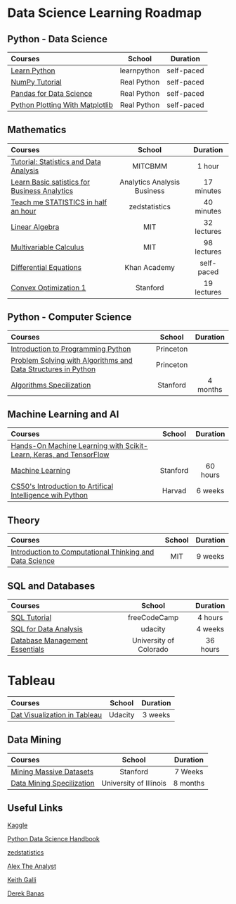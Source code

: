 # Data Science Learning Roadmap  

## Python - Data Science 

Courses | School | Duration 
:-- | :--: | :--: 
[Learn Python](https://www.learnpython.org/) | learnpython | self-paced |
[NumPy Tutorial](https://realpython.com/numpy-tutorial/) | Real Python | self-paced | 
[Pandas for Data Science](https://realpython.com/learning-paths/pandas-data-science/) | Real Python | self-paced |
[Python Plotting With Matplotlib](https://realpython.com/python-matplotlib-guide/)| Real Python | self-paced |

## Mathematics  

Courses | School | Duration 
:-- | :--: | :--: 
[Tutorial: Statistics and Data Analysis](https://www.youtube.com/watch?v=XbHeCL_8UhA) | MITCBMM | 1 hour |
[Learn Basic satistics for Business Analytics](https://www.youtube.com/watch?v=RiJYbxH77eQ) | Analytics Analysis Business | 17 minutes
[Teach me STATISTICS in half an hour](https://www.youtube.com/watch?v=kyjlxsLW1Is) | zedstatistics | 40 minutes 
[Linear Algebra](https://ocw.mit.edu/courses/mathematics/18-06sc-linear-algebra-fall-2011/) | MIT | 32 lectures
[Multivariable Calculus](https://ocw.mit.edu/courses/mathematics/18-02sc-multivariable-calculus-fall-2010/index.htm) | MIT | 98 lectures
[Differential Equations](https://www.khanacademy.org/math/differential-equations) | Khan Academy | self-paced | 
[Convex Optimization 1](https://see.stanford.edu/Course/EE364A) | Stanford | 19 lectures

## Python - Computer Science 
Courses | School | Duration 
:-- | :--: | :--: 
[Introduction to Programming Python](https://introcs.cs.princeton.edu/python/home/) | Princeton 
[Problem Solving with Algorithms and Data Structures in Python](https://runestone.academy/runestone/books/published/pythonds/index.html) | Princeton | 
[Algorithms Specilization](https://www.coursera.org/specializations/algorithms) | Stanford | 4 months 


## Machine Learning and AI

Courses | School | Duration 
:-- | :--: | :--: 
[Hands-On Machine Learning with Scikit-Learn, Keras, and TensorFlow](https://www.amazon.com/Hands-Machine-Learning-Scikit-Learn-TensorFlow/dp/1491962291) | 
[Machine Learning](https://www.coursera.org/learn/machine-learning?ranMID=40328&ranEAID=PtFMiHYfEVk&ranSiteID=PtFMiHYfEVk-Tr9MHoJNLweo.ZSKKXFr1A&siteID=PtFMiHYfEVk-Tr9MHoJNLweo.ZSKKXFr1A&utm_content=10&utm_medium=partners&utm_source=linkshare&utm_campaign=PtFMiHYfEVk) | Stanford | 60 hours 
[CS50's Introduction to Artifical Intelligence wih Python](https://cs50.harvard.edu/ai/2020/) | Harvad | 6 weeks

## Theory 

Courses | School | Duration 
:-- | :--: | :--: 
[Introduction to Computational Thinking and Data Science](https://www.edx.org/course/introduction-to-computational-thinking-and-data-4) | MIT | 9 weeks 


## SQL and Databases 

Courses | School | Duration 
:-- | :--: | :--: 
[SQL Tutorial](https://www.youtube.com/watch?v=HXV3zeQKqGY) | freeCodeCamp | 4 hours
[SQL for Data Analysis](https://www.udacity.com/course/sql-for-data-analysis--ud198?irclickid=zHeTDDR5sxyLRkFwUx0Mo3cXUkES4T1lRwK1xU0&irgwc=1&utm_source=affiliate&utm_medium=&aff=259799&utm_term=&utm_campaign=_gtc_www_classcentral_com_&utm_content=&adid=788805) | udacity | 4 weeks
[Database Management Essentials](https://www.coursera.org/learn/database-management) | University of Colorado | 36 hours

# Tableau 
Courses | School | Duration 
:-- | :--: | :--: 
[Dat Visualization in Tableau](https://www.udacity.com/course/data-visualization-in-tableau--ud1006) | Udacity | 3 weeks

## Data Mining 

Courses | School | Duration 
:-- | :--: | :--: 
[Mining Massive Datasets](https://www.edx.org/course/mining-massive-datasets) | Stanford | 7 Weeks 
[Data Mining Specilization](https://www.coursera.org/specializations/data-mining) | University of Illinois | 8 months 


## Useful Links

[Kaggle](https://www.kaggle.com/)

[Python Data Science Handbook](https://jakevdp.github.io/PythonDataScienceHandbook/)

[zedstatistics](https://www.youtube.com/channel/UC6AVa0vSrCpuskzGDDKz_EQ)

[Alex The Analyst](https://www.youtube.com/channel/UC7cs8q-gJRlGwj4A8OmCmXg)

[Keith Galli](https://www.youtube.com/channel/UCq6XkhO5SZ66N04IcPbqNcw)

[Derek Banas](https://www.youtube.com/user/derekbanas)


